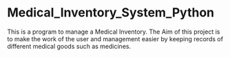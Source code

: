 # Medical_Inventory_System_Python
This is a program to manage a Medical Inventory. The Aim of this project is to make the work of the user and management easier by keeping records of different medical goods such as medicines. 
